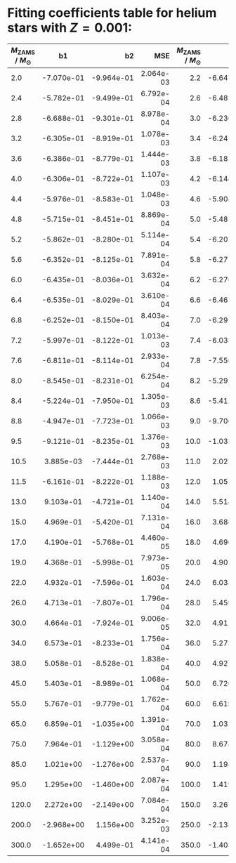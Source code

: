 # Fitting coefficients table for helium stars with $Z=0.001$: 

| $M_{\text{ZAMS}}$ / $M_{\odot}$  |  b1  | b2   | MSE  |   $M_{\text{ZAMS}}$ / $M_{\odot}$   |  b1 |  b2 |  MSE | 
| ------------------|:-------------:| ----:|----:|------:|------:|-------:|-------:|
| 2.0 |  -7.070e-01 |  -9.964e-01 |  2.064e-03 |  2.2 |  -6.647e-01 |  -9.739e-01 |  1.421e-03 | 
| 2.4 |  -5.782e-01 |  -9.499e-01 |  6.792e-04 |  2.6 |  -6.481e-01 |  -9.315e-01 |  2.212e-03 | 
| 2.8 |  -6.688e-01 |  -9.301e-01 |  8.978e-04 |  3.0 |  -6.230e-01 |  -9.116e-01 |  1.246e-03 | 
| 3.2 |  -6.305e-01 |  -8.919e-01 |  1.078e-03 |  3.4 |  -6.241e-01 |  -8.854e-01 |  8.386e-04 | 
| 3.6 |  -6.386e-01 |  -8.779e-01 |  1.444e-03 |  3.8 |  -6.182e-01 |  -8.752e-01 |  1.099e-03 | 
| 4.0 |  -6.306e-01 |  -8.722e-01 |  1.107e-03 |  4.2 |  -6.144e-01 |  -8.620e-01 |  9.646e-04 | 
| 4.4 |  -5.976e-01 |  -8.583e-01 |  1.048e-03 |  4.6 |  -5.904e-01 |  -8.507e-01 |  1.132e-03 | 
| 4.8 |  -5.715e-01 |  -8.451e-01 |  8.869e-04 |  5.0 |  -5.481e-01 |  -8.373e-01 |  7.886e-04 | 
| 5.2 |  -5.862e-01 |  -8.280e-01 |  5.114e-04 |  5.4 |  -6.207e-01 |  -8.133e-01 |  9.524e-04 | 
| 5.6 |  -6.352e-01 |  -8.125e-01 |  7.891e-04 |  5.8 |  -6.271e-01 |  -8.064e-01 |  3.193e-04 | 
| 6.0 |  -6.435e-01 |  -8.036e-01 |  3.632e-04 |  6.2 |  -6.276e-01 |  -7.994e-01 |  3.838e-04 | 
| 6.4 |  -6.535e-01 |  -8.029e-01 |  3.610e-04 |  6.6 |  -6.467e-01 |  -8.020e-01 |  3.279e-04 | 
| 6.8 |  -6.252e-01 |  -8.150e-01 |  8.403e-04 |  7.0 |  -6.295e-01 |  -8.144e-01 |  1.087e-03 | 
| 7.2 |  -5.997e-01 |  -8.122e-01 |  1.013e-03 |  7.4 |  -6.033e-01 |  -8.195e-01 |  9.961e-04 | 
| 7.6 |  -6.811e-01 |  -8.114e-01 |  2.933e-04 |  7.8 |  -7.556e-01 |  -8.180e-01 |  5.744e-04 | 
| 8.0 |  -8.545e-01 |  -8.231e-01 |  6.254e-04 |  8.2 |  -5.292e-01 |  -7.993e-01 |  1.065e-03 | 
| 8.4 |  -5.224e-01 |  -7.950e-01 |  1.305e-03 |  8.6 |  -5.412e-01 |  -7.853e-01 |  1.661e-03 | 
| 8.8 |  -4.947e-01 |  -7.723e-01 |  1.066e-03 |  9.0 |  -9.706e-01 |  -8.136e-01 |  2.435e-03 | 
| 9.5 |  -9.121e-01 |  -8.235e-01 |  1.376e-03 |  10.0 |  -1.032e+00 |  -8.486e-01 |  1.450e-03 | 
| 10.5 |  3.885e-03 |  -7.444e-01 |  2.768e-03 |  11.0 |  2.025e-01 |  -7.030e-01 |  1.646e-03 | 
| 11.5 |  -6.161e-01 |  -8.222e-01 |  1.188e-03 |  12.0 |  1.051e-02 |  -6.726e-01 |  1.942e-03 | 
| 13.0 |  9.103e-01 |  -4.721e-01 |  1.140e-04 |  14.0 |  5.514e-01 |  -5.438e-01 |  9.085e-04 | 
| 15.0 |  4.969e-01 |  -5.420e-01 |  7.131e-04 |  16.0 |  3.684e-01 |  -5.689e-01 |  3.568e-05 | 
| 17.0 |  4.190e-01 |  -5.768e-01 |  4.460e-05 |  18.0 |  4.696e-01 |  -5.799e-01 |  1.818e-05 | 
| 19.0 |  4.368e-01 |  -5.998e-01 |  7.973e-05 |  20.0 |  4.901e-01 |  -6.010e-01 |  9.140e-05 | 
| 22.0 |  4.932e-01 |  -7.596e-01 |  1.603e-04 |  24.0 |  6.038e-01 |  -7.621e-01 |  9.653e-05 | 
| 26.0 |  4.713e-01 |  -7.807e-01 |  1.796e-04 |  28.0 |  5.459e-01 |  -7.925e-01 |  2.124e-04 | 
| 30.0 |  4.664e-01 |  -7.924e-01 |  9.006e-05 |  32.0 |  4.912e-01 |  -8.168e-01 |  1.895e-04 | 
| 34.0 |  6.573e-01 |  -8.233e-01 |  1.756e-04 |  36.0 |  5.273e-01 |  -8.296e-01 |  1.324e-04 | 
| 38.0 |  5.058e-01 |  -8.528e-01 |  1.838e-04 |  40.0 |  4.927e-01 |  -8.615e-01 |  1.640e-04 | 
| 45.0 |  5.403e-01 |  -8.989e-01 |  1.068e-04 |  50.0 |  6.726e-01 |  -9.464e-01 |  1.016e-04 | 
| 55.0 |  5.767e-01 |  -9.779e-01 |  1.762e-04 |  60.0 |  6.619e-01 |  -1.011e+00 |  1.551e-04 | 
| 65.0 |  6.859e-01 |  -1.035e+00 |  1.391e-04 |  70.0 |  1.032e+00 |  -1.147e+00 |  1.779e-04 | 
| 75.0 |  7.964e-01 |  -1.129e+00 |  3.058e-04 |  80.0 |  8.678e-01 |  -1.186e+00 |  3.495e-04 | 
| 85.0 |  1.021e+00 |  -1.276e+00 |  2.537e-04 |  90.0 |  1.194e+00 |  -1.374e+00 |  2.694e-04 | 
| 95.0 |  1.295e+00 |  -1.460e+00 |  2.087e-04 |  100.0 |  1.419e+00 |  -1.552e+00 |  2.758e-04 | 
| 120.0 |  2.272e+00 |  -2.149e+00 |  7.084e-04 |  150.0 |  3.267e+00 |  -3.090e+00 |  5.108e-03 | 
| 200.0 |  -2.968e+00 |  1.156e+00 |  3.252e-03 |  250.0 |  -2.138e+00 |  7.678e-01 |  6.442e-04 | 
| 300.0 |  -1.652e+00 |  4.499e-01 |  4.141e-04 |  350.0 |  -1.403e+00 |  2.726e-01 |  4.610e-04 | 


